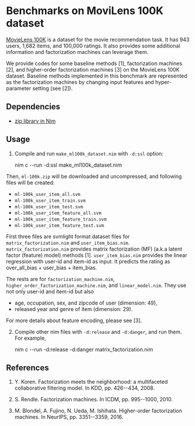 # Benchmarks on MoviLens 100K dataset
[MovieLens 100K](https://grouplens.org/datasets/movielens/100k/) is a dataset
for the movie recommendation task. It has 943 users, 1,682 items, 
and 100,000 ratings. It also provides some additional information and
factorization machines can leverage them.

We provide codes for some baseline methods [1], factorization machines [2],
and higher-order factorization machines [3] on the MovieLens 100K dataset.
Baseline methods implemented in this benchmark are represented as the 
factorization machines by changing input features and
hyper-parameter setting (see [2]).

## Dependencies
 - [zip library in Nim](https://github.com/nim-lang/zip)

## Usage
1. Compile and run `make_ml100k_dataset.nim` with `-d:ssl` option:


    nim c --run -d:ssl make_ml100k_dataset.nim

 Then, `ml-100k.zip` will be downloaded and uncompressed, and following
 files will be created:
   - `ml-100k_user_item_all.svm`
   - `ml-100k_user_item_train.svm`
   - `ml-100k_user_item_test.svm`
   - `ml-100k_user_item_feature_all.svm`
   - `ml-100k_user_item_feature_train.svm`
   - `ml-100k_user_item_feature_test.svm`

  First three files are svmlight format dataset files for 
  `matrix_factorization.nim` and `user_item_bias.nim`. 
  `matrix_factorization.nim` provides matrix factorization (MF) (a.k.a latent
  factor (feature) model) methods [1]. `user_item_bias.nim` provides the linear
  regression with user-id and item-id as input. It predicts the rating as
  over_all_bias + user_bias + item_bias.

  The rests are for `factorization_machine.nim`,
  `higher_order_factorization_machine.nim`, and `linear_model.nim`.
  They use not only user-id and item-id but also
   - age, occupation, sex, and zipcode of user (dimension: 49),
   - released year and genre of item (dimension: 29).

   For more details about feature encoding, please see [3].
 

2. Compile other nim files with `-d:release` and `-d:danger`, 
   and run them. For example,

   nim c --run -d:release -d:danger matrix_factorization.nim


## References
1. Y. Koren. Factorization meets the neighborhood: a multifaceted collaborative filtering model. In KDD, pp. 426--434, 2008.

2. S. Rendle. Factorization machines. In ICDM, pp. 995--1000, 2010.

3. M. Blondel, A. Fujino, N. Ueda, M. Ishihata. Higher-order factorization machines. In NeurIPS, pp. 3351--3359, 2016.
